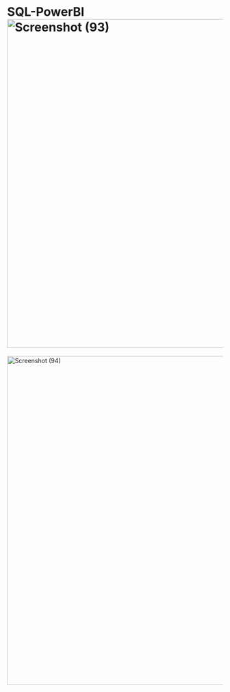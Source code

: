# SQL-PowerBI<img width="1366" height="768" alt="Screenshot (93)" src="https://github.com/user-attachments/assets/50ea0b66-b620-4da4-9843-e9db87c09903" />
<img width="1366" height="768" alt="Screenshot (94)" src="https://github.com/user-attachments/assets/5d77213c-2bfd-4647-aa80-3bdaf0b1ee39" />
